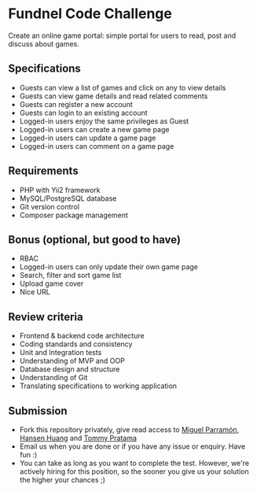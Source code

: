 # Fundnel Code Challenge

Create an online game portal: simple portal for users to read, post and discuss about games.

## Specifications

-   Guests can view a list of games and click on any to view details
-   Guests can view game details and read related comments
-   Guests can register a new account
-   Guests can login to an existing account
-   Logged-in users enjoy the same privileges as Guest
-   Logged-in users can create a new game page
-   Logged-in users can update a game page
-   Logged-in users can comment on a game page

## Requirements

-   PHP with Yii2 framework
-   MySQL/PostgreSQL database
-   Git version control
-   Composer package management

## Bonus (optional, but good to have)

-   RBAC
-   Logged-in users can only update their own game page
-   Search, filter and sort game list
-   Upload game cover
-   Nice URL

## Review criteria

-   Frontend & backend code architecture
-   Coding standards and consistency
-   Unit and Integration tests
-   Understanding of MVP and OOP
-   Database design and structure
-   Understanding of Git
-   Translating specifications to working application

## Submission

-   Fork this repository privately, give read access to [Miguel Parramón](https://github.com/mparramont), [Hansen Huang](https://github.com/rockman84) and [Tommy Pratama](https://github.com/vortexgin)
-   Email us when you are done or if you have any issue or enquiry. Have fun :)
-   You can take as long as you want to complete the test. However, we're actively hiring for this position, so the sooner you give us your solution the higher your chances ;)
